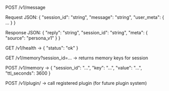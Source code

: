 POST /v1/message

Request JSON: { "session_id": "string", "message": "string", "user_meta": { ... } }

Response JSON: { "reply": "string", "session_id": "string", "meta": { "source": "persona_v1" } }

GET /v1/health → { "status": "ok" }

GET /v1/memory?session_id=... → returns memory keys for session

POST /v1/memory → { "session_id": "...", "key": "...", "value": "...", "ttl_seconds": 3600 }

POST /v1/plugin/<name> → call registered plugin (for future plugin system)
